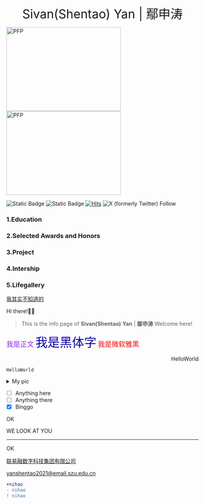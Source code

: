 <p align="center"> <font size=6>Sivan(Shentao) Yan | 鄢申涛</font> </p>

<img src="https://cdn.jsdelivr.net/gh/sivanyanst/picgo@main/img/1pfp.jpg" width = "300" height = "220" alt="PFP" div align=right/>  <img src="https://cdn.jsdelivr.net/gh/sivanyanst/picgo@main/img/2pfp.jpg" width = "300" height = "220" alt="PFP" div align=right/>


 ![Static Badge](https://img.shields.io/badge/College-Shenzhen_University-8A2BE2)  ![Static Badge](https://img.shields.io/badge/Supply%20Chain%20Finance-8A2BE2) [![Hits](https://hits.seeyoufarm.com/api/count/incr/badge.svg?url=https%3A%2F%2Fsivanyanst.github.io&count_bg=%23950040&title_bg=%23555555&icon=wechat.svg&icon_color=%23E7E7E7&title=hithere&edge_flat=false)](https://hits.seeyoufarm.com) ![X (formerly Twitter) Follow](https://img.shields.io/twitter/follow/0xJCXsivan200) 




### 1.Education

### 2.Selected Awards and Honors

### 3.Project

### 4.Intership

### 5.Lifegallery

<u>我其实不知道的</u>


Hi there!🥹😝
> This is the info page of **Sivan(Shentao)** **Yan** | **鄢申涛**
Welcome here!

<font face='微软雅黑' color=8A2BE2 size=4>我是正文</font>
<font face="微软雅黑" color=Paprika size=6>我是黑体字</font>
<font face="微软雅黑" color=red size=4>我是微软雅黑</font>


<p align="right"> HelloWorld </p>

`HelloWorld`

<details close>
<summary>My pic </summary>
  
  <img src="https://cdn.jsdelivr.net/gh/sivanyanst/picgo@main/img/1pfp.jpg" width=20% height=30% div align=right /> 
  
</details>
 
- [ ] Anything here
- [ ] Anything there
- [x] Binggo

OK

WE LOOK AT YOU

***

OK

[联易融数字科技集团有限公司](https://www.linklogis.com/ "国内头部的供应链金融科技解决方案提供商")

<yanshentao2021@email.szu.edu.cn>


``` diff 
+nihao
- nihao
! nihao
```
